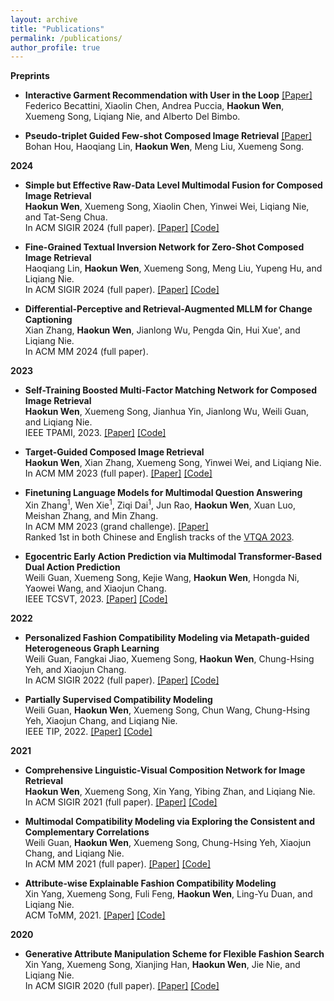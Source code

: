 ```yaml
---
layout: archive
title: "Publications"
permalink: /publications/
author_profile: true
---
```


**Preprints**  
  - **Interactive Garment Recommendation with User in the Loop** [[Paper]](https://arxiv.org/abs/2402.11627)  
    Federico Becattini, Xiaolin Chen, Andrea Puccia, **Haokun Wen**, Xuemeng Song, Liqiang Nie, and Alberto Del Bimbo.  

  - **Pseudo-triplet Guided Few-shot Composed Image Retrieval** [[Paper]](https://arxiv.org/abs/2407.06001)  
    Bohan Hou, Haoqiang Lin, **Haokun Wen**, Meng Liu, Xuemeng Song.  

**2024**  
  - **Simple but Effective Raw-Data Level Multimodal Fusion for Composed Image Retrieval**   
    **Haokun Wen**, Xuemeng Song, Xiaolin Chen, Yinwei Wei, Liqiang Nie, and Tat-Seng Chua.      
    In ACM SIGIR 2024 (full paper). [[Paper]](https://arxiv.org/abs/2404.15875) [[Code]](https://github.com/haokunwen/DQU-CIR)  

  - **Fine-Grained Textual Inversion Network for Zero-Shot Composed Image Retrieval**   
    Haoqiang Lin, **Haokun Wen**, Xuemeng Song, Meng Liu, Yupeng Hu, and Liqiang Nie.      
    In ACM SIGIR 2024 (full paper).  [[Paper]](https://dl.acm.org/doi/10.1145/3626772.3657831) [[Code]](https://github.com/ZiChao111/FTI4CIR)

  - **Differential-Perceptive and Retrieval-Augmented MLLM for Change Captioning**  
    Xian Zhang, **Haokun Wen**, Jianlong Wu, Pengda Qin, Hui Xue', and Liqiang Nie.  
    In ACM MM 2024 (full paper).  

**2023**  
  - **Self-Training Boosted Multi-Factor Matching Network for Composed Image Retrieval**    
    **Haokun Wen**, Xuemeng Song, Jianhua Yin, Jianlong Wu, Weili Guan, and Liqiang Nie.   
    IEEE TPAMI, 2023. [[Paper]](https://ieeexplore.ieee.org/abstract/document/10373096) [[Code]](https://anosite.wixsite.com/limn)  

  - **Target-Guided Composed Image Retrieval**   
    **Haokun Wen**, Xian Zhang, Xuemeng Song, Yinwei Wei, and Liqiang Nie.    
    In ACM MM 2023 (full paper). [[Paper]](https://arxiv.org/pdf/2309.01366.pdf) [[Code]](https://anosite.wixsite.com/tg-cir)

  - **Finetuning Language Models for Multimodal Question Answering**  
    Xin Zhang$^1$, Wen Xie$^1$, Ziqi Dai$^1$, Jun Rao, **Haokun Wen**, Xuan Luo, Meishan Zhang, and Min Zhang.  
    In ACM MM 2023 (grand challenge). [[Paper]](http://haokunwen.github.io/files/acmmm2023_grandchallenge.pdf)  
    Ranked 1st in both Chinese and English tracks of the [VTQA 2023](https://visual-text-QA.github.io/).  

  - **Egocentric Early Action Prediction via Multimodal Transformer-Based Dual Action Prediction**    
    Weili Guan, Xuemeng Song, Kejie Wang, **Haokun Wen**, Hongda Ni, Yaowei Wang, and Xiaojun Chang.   
    IEEE TCSVT, 2023. [[Paper]](http://haokunwen.github.io/files/tcsvt2023.pdf) [[Code]](https://trace729.wixsite.com/trace)  

**2022**
  - **Personalized Fashion Compatibility Modeling via Metapath-guided Heterogeneous Graph Learning**  
    Weili Guan, Fangkai Jiao, Xuemeng Song, **Haokun Wen**, Chung-Hsing Yeh, and Xiaojun Chang.    
    In ACM SIGIR 2022 (full paper). [[Paper]](http://haokunwen.github.io/files/acmsigir2022.pdf) [[Code]](https://anosite.wixsite.com/pfcm)  

  - **Partially Supervised Compatibility Modeling**  
    Weili Guan, **Haokun Wen**, Xuemeng Song, Chun Wang, Chung-Hsing Yeh, Xiaojun Chang, and Liqiang Nie.  
    IEEE TIP, 2022. [[Paper]](http://haokunwen.github.io/files/tip2022.pdf) [[Code]](https://site2750.wixsite.com/ps-ocm)

**2021**
  - **Comprehensive Linguistic-Visual Composition Network for Image Retrieval**  
    **Haokun Wen**, Xuemeng Song, Xin Yang, Yibing Zhan, and Liqiang Nie.  
    In ACM SIGIR 2021 (full paper). [[Paper]](http://haokunwen.github.io/files/acmsigir2021.pdf) [[Code]](https://site2750.wixsite.com/clvcnet)

  - **Multimodal Compatibility Modeling via Exploring the Consistent and Complementary Correlations**  
    Weili Guan, **Haokun Wen**, Xuemeng Song, Chung-Hsing Yeh, Xiaojun Chang, and Liqiang Nie.  
    In ACM MM 2021 (full paper). [[Paper]](http://haokunwen.github.io/files/acmmm2021.pdf) [[Code]](https://site2750.wixsite.com/mmocm)

  - **Attribute-wise Explainable Fashion Compatibility Modeling**  
    Xin Yang, Xuemeng Song, Fuli Feng, **Haokun Wen**, Ling-Yu Duan, and Liqiang Nie.  
    ACM ToMM, 2021. [[Paper]](http://haokunwen.github.io/files/acmtomm2021.pdf) [[Code]](https://joeyangbuer.wixsite.com/exfcm)

**2020**
  - **Generative Attribute Manipulation Scheme for Flexible Fashion Search**  
    Xin Yang, Xuemeng Song, Xianjing Han, **Haokun Wen**, Jie Nie, and Liqiang Nie.  
    In ACM SIGIR 2020 (full paper). [[Paper]](http://haokunwen.github.io/files/acmsigir2020.pdf) [[Code]](https://joeyangbuer.wixsite.com/amgan)
    




